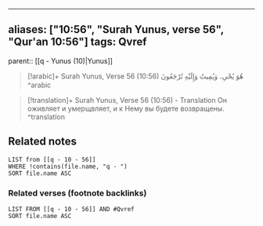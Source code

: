 
---
aliases: ["10:56", "Surah Yunus, verse 56", "Qur'an 10:56"]
tags: Qvref
---

parent:: [[q - Yunus (10)|Yunus]]

> [!arabic]+ Surah Yunus, Verse 56 (10:56)
> <span class="quran-arabic">هُوَ يُحْىِۦ وَيُمِيتُ وَإِلَيْهِ تُرْجَعُونَ</span>
^arabic

> [!translation]+ Surah Yunus, Verse 56 (10:56) - Translation
> Он оживляет и умерщвляет, и к Нему вы будете возвращены.
^translation



## Related notes
```dataview
LIST from [[q - 10 - 56]]
WHERE !contains(file.name, "q - ")
SORT file.name ASC
```

### Related verses (footnote backlinks)
```dataview
LIST FROM [[q - 10 - 56]] AND #Qvref
SORT file.name ASC
```

